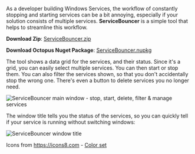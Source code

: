 As a developer building Windows Services, the workflow of constantly stopping and starting services can be a bit annoying, especially if your solution consists of multiple services. **ServiceBouncer** is a simple tool that helps to streamline this workflow. 

**Download Zip**: [ServiceBouncer.zip](https://github.com/PaulStovell/ServiceBouncer/releases)

**Download Octopus Nuget Package**: [ServiceBouncer.nupkg](https://github.com/PaulStovell/ServiceBouncer/releases)

The tool shows a data grid for the services, and their status. Since it's a grid, you can easily select multiple services. You can then start or stop them. You can also filter the services shown, so that you don't accidentally stop the wrong one. There's even a button to delete services you no longer need. 

![ServiceBouncer main window - stop, start, delete, filter & manage services](https://raw.githubusercontent.com/PaulStovell/ServiceBouncer/master/.images/MainWindow.png)

The window title tells you the status of the services, so you can quickly tell if your service is running without switching windows:

![ServiceBouncer window title](https://raw.githubusercontent.com/PaulStovell/ServiceBouncer/master/.images/TaskBar.png)

Icons from https://icons8.com - [Color set](https://icons8.com/icon/new-icons/color)